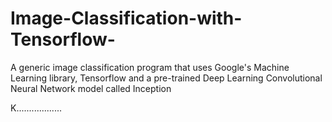 # Image-Classification-with-Tensorflow-
A generic image classification program that uses Google's Machine Learning library, Tensorflow and a pre-trained Deep Learning Convolutional Neural Network model called Inception

K..................
